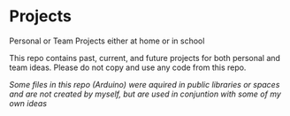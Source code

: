 # Projects
Personal or Team Projects either at home or in school

This repo contains past, current, and future projects for both personal and team ideas. Please do not copy and use any code from this repo.

*Some files in this repo (Arduino) were aquired in public libraries or spaces and are not created by myself, but are used in conjuntion with some of my own ideas*
